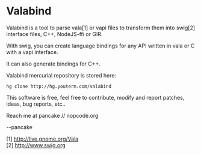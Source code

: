 Valabind
========

Valabind is a tool to parse vala[1] or vapi files to transform
them into swig[2] interface files, C++, NodeJS-ffi or GIR.

With swig, you can create language bindings for any API
written in vala or C with a vapi interface.

It can also generate bindings for C++.

Valabind mercurial repository is stored here:

    hg clone http://hg.youterm.com/valabind

This software is free, feel free to contribute, modify and
report patches, ideas, bug reports, etc..

Reach me at pancake // nopcode.org

--pancake

[1] http://live.gnome.org/Vala  
[2] http://www.swig.org  
